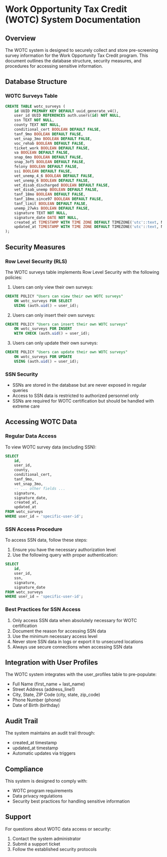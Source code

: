 # Work Opportunity Tax Credit (WOTC) System Documentation

## Overview

The WOTC system is designed to securely collect and store pre-screening survey information for the Work Opportunity Tax Credit program. This document outlines the database structure, security measures, and procedures for accessing sensitive information.

## Database Structure

### WOTC Surveys Table

```sql
CREATE TABLE wotc_surveys (
    id UUID PRIMARY KEY DEFAULT uuid_generate_v4(),
    user_id UUID REFERENCES auth.users(id) NOT NULL,
    ssn TEXT NOT NULL,
    county TEXT NOT NULL,
    conditional_cert BOOLEAN DEFAULT FALSE,
    tanf_9mo BOOLEAN DEFAULT FALSE,
    vet_snap_3mo BOOLEAN DEFAULT FALSE,
    voc_rehab BOOLEAN DEFAULT FALSE,
    ticket_work BOOLEAN DEFAULT FALSE,
    va BOOLEAN DEFAULT FALSE,
    snap_6mo BOOLEAN DEFAULT FALSE,
    snap_3of5 BOOLEAN DEFAULT FALSE,
    felony BOOLEAN DEFAULT FALSE,
    ssi BOOLEAN DEFAULT FALSE,
    vet_unemp_4_6 BOOLEAN DEFAULT FALSE,
    vet_unemp_6 BOOLEAN DEFAULT FALSE,
    vet_disab_discharged BOOLEAN DEFAULT FALSE,
    vet_disab_unemp BOOLEAN DEFAULT FALSE,
    tanf_18mo BOOLEAN DEFAULT FALSE,
    tanf_18mo_since97 BOOLEAN DEFAULT FALSE,
    tanf_limit BOOLEAN DEFAULT FALSE,
    unemp_27wks BOOLEAN DEFAULT FALSE,
    signature TEXT NOT NULL,
    signature_date DATE NOT NULL,
    created_at TIMESTAMP WITH TIME ZONE DEFAULT TIMEZONE('utc'::text, NOW()) NOT NULL,
    updated_at TIMESTAMP WITH TIME ZONE DEFAULT TIMEZONE('utc'::text, NOW()) NOT NULL
);
```

## Security Measures

### Row Level Security (RLS)

The WOTC surveys table implements Row Level Security with the following policies:

1. Users can only view their own surveys:

```sql
CREATE POLICY "Users can view their own WOTC surveys"
    ON wotc_surveys FOR SELECT
    USING (auth.uid() = user_id);
```

2. Users can only insert their own surveys:

```sql
CREATE POLICY "Users can insert their own WOTC surveys"
    ON wotc_surveys FOR INSERT
    WITH CHECK (auth.uid() = user_id);
```

3. Users can only update their own surveys:

```sql
CREATE POLICY "Users can update their own WOTC surveys"
    ON wotc_surveys FOR UPDATE
    USING (auth.uid() = user_id);
```

### SSN Security

- SSNs are stored in the database but are never exposed in regular queries
- Access to SSN data is restricted to authorized personnel only
- SSNs are required for WOTC certification but should be handled with extreme care

## Accessing WOTC Data

### Regular Data Access

To view WOTC survey data (excluding SSN):

```sql
SELECT
    id,
    user_id,
    county,
    conditional_cert,
    tanf_9mo,
    vet_snap_3mo,
    -- ... other fields ...
    signature,
    signature_date,
    created_at,
    updated_at
FROM wotc_surveys
WHERE user_id = 'specific-user-id';
```

### SSN Access Procedure

To access SSN data, follow these steps:

1. Ensure you have the necessary authorization level
2. Use the following query with proper authentication:

```sql
SELECT
    id,
    user_id,
    ssn,
    signature,
    signature_date
FROM wotc_surveys
WHERE user_id = 'specific-user-id';
```

### Best Practices for SSN Access

1. Only access SSN data when absolutely necessary for WOTC certification
2. Document the reason for accessing SSN data
3. Use the minimum necessary access level
4. Never store SSN data in logs or export it to unsecured locations
5. Always use secure connections when accessing SSN data

## Integration with User Profiles

The WOTC system integrates with the user_profiles table to pre-populate:

- Full Name (first_name + last_name)
- Street Address (address_line1)
- City, State, ZIP Code (city, state, zip_code)
- Phone Number (phone)
- Date of Birth (birthday)

## Audit Trail

The system maintains an audit trail through:

- created_at timestamp
- updated_at timestamp
- Automatic updates via triggers

## Compliance

This system is designed to comply with:

- WOTC program requirements
- Data privacy regulations
- Security best practices for handling sensitive information

## Support

For questions about WOTC data access or security:

1. Contact the system administrator
2. Submit a support ticket
3. Follow the established security protocols
